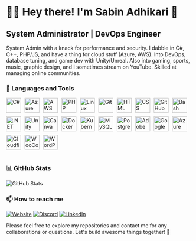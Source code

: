 # 🏄‍♂️ Hey there! I'm Sabin Adhikari 👋

## System Administrator | DevOps Engineer

System Admin with a knack for performance and security. I dabble in C#, C++, PHP/JS, and have a thing for cloud stuff (Azure, AWS). Into DevOps, database tuning, and game dev with Unity/Unreal. Also into gaming, sports, music, graphic design, and I sometimes stream on YouTube. Skilled at managing online communities.


### 🧰 Languages and Tools

<div style="display: flex; flex-wrap: wrap; gap: 10px; align-items: center;">
  <img alt="C#" width="40px" src="https://cdn.jsdelivr.net/gh/devicons/devicon/icons/csharp/csharp-original.svg" /> 
  <img alt="Azure" width="40px" src="https://cdn.jsdelivr.net/gh/devicons/devicon/icons/azure/azure-original.svg" /> 
  <img alt="AWS" width="40px" src="https://cdn.jsdelivr.net/gh/devicons/devicon@latest/icons/amazonwebservices/amazonwebservices-original-wordmark.svg" /> 
  <img alt="PHP" width="40px" src="https://cdn.jsdelivr.net/gh/devicons/devicon/icons/php/php-original.svg" /> 
  <img alt="Linux" width="40px" src="https://cdn.jsdelivr.net/gh/devicons/devicon/icons/linux/linux-original.svg" /> 
  <img alt="Git" width="40px" src="https://cdn.jsdelivr.net/gh/devicons/devicon/icons/git/git-original.svg" /> 
  <img alt="HTML" width="40px" src="https://cdn.jsdelivr.net/gh/devicons/devicon/icons/html5/html5-plain.svg" /> 
  <img alt="CSS" width="40px" src="https://cdn.jsdelivr.net/gh/devicons/devicon/icons/css3/css3-plain.svg" /> 
  <img alt="GitHub" width="40px" src="https://cdn.jsdelivr.net/gh/devicons/devicon/icons/github/github-original.svg" /> 
  <img alt="Bash" width="40px" src="https://cdn.jsdelivr.net/gh/devicons/devicon/icons/bash/bash-original.svg" /> 
  <img alt=".NET" width="40px" src="https://cdn.jsdelivr.net/gh/devicons/devicon/icons/dotnetcore/dotnetcore-original.svg" /> 
  <img alt="Unity" width="40px" src="https://cdn.jsdelivr.net/gh/devicons/devicon/icons/unity/unity-original.svg" /> 
  <img alt="Canva" width="40px" src="https://cdn.jsdelivr.net/gh/devicons/devicon/icons/canva/canva-original.svg" /> 
  <img alt="Docker" width="40px" src="https://cdn.jsdelivr.net/gh/devicons/devicon/icons/docker/docker-original.svg" /> 
  <img alt="Kubernetes" width="40px" src="https://cdn.jsdelivr.net/gh/devicons/devicon/icons/kubernetes/kubernetes-plain.svg" /> 
  <img alt="MySQL" width="40px" src="https://cdn.jsdelivr.net/gh/devicons/devicon/icons/mysql/mysql-original.svg" /> 
  <img alt="PostgreSQL" width="40px" src="https://cdn.jsdelivr.net/gh/devicons/devicon/icons/postgresql/postgresql-original.svg" /> 
  <img alt="Adobe Photoshop" width="40px" src="https://cdn.jsdelivr.net/gh/devicons/devicon/icons/photoshop/photoshop-line.svg" /> 
  <img alt="Google Cloud" width="40px" src="https://cdn.jsdelivr.net/gh/devicons/devicon/icons/googlecloud/googlecloud-original.svg" /> 
  <img alt="Azure DevOps" width="40px" src="https://cdn.jsdelivr.net/gh/devicons/devicon/icons/azuredevops/azuredevops-original.svg" /> 
  <img alt="Cloudflare" width="40px" src="https://cdn.jsdelivr.net/gh/devicons/devicon/icons/cloudflare/cloudflare-original.svg" /> 
  <img alt="WooCommerce" width="40px" src="https://cdn.jsdelivr.net/gh/devicons/devicon/icons/woocommerce/woocommerce-original.svg" /> 
  <img alt="WordPress" width="40px" src="https://cdn.jsdelivr.net/gh/devicons/devicon/icons/wordpress/wordpress-original.svg" />
</div>


#

### 📊 GitHub Stats

![GitHub Stats](https://github-readme-stats.vercel.app/api?username=sabinadh&show_icons=true&theme=radical)


### 📫 How to reach me

[![Website](https://img.shields.io/badge/Website-FF5733?style=for-the-badge&logo=googlechrome&logoColor=white)](https://sabinadhikari.info.np)
[![Discord](https://img.shields.io/badge/Discord-7289DA?style=for-the-badge&logo=discord&logoColor=white)](https://dsc.gg/gamingnepalcommunity)
[![LinkedIn](https://img.shields.io/badge/LinkedIn-0A66C2?style=for-the-badge&logo=linkedin&logoColor=white)](https://linkedin.com/in/sabinadh)


Please feel free to explore my repositories and contact me for any collaborations or questions. Let's build awesome things together! 🚀
